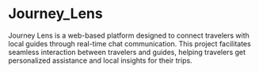 # Journey_Lens
Journey Lens is a web-based platform designed to connect travelers with local guides through real-time chat communication. This project facilitates seamless interaction between travelers and guides, helping travelers get personalized assistance and local insights for their trips.
